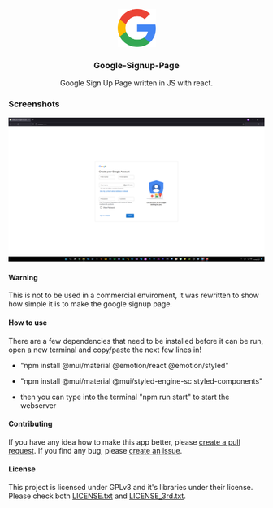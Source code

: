 <div><p align="center"><img src="https://github.com/JaredWestley/Google-Signup-Page/blob/main/assets/google-icon-logo-png-transparent.png" width="75" height="75" /></p><h3 align="center">Google-Signup-Page</h3></div>
<p align="center">Google Sign Up Page written in JS with react.</p>
<p align="center">
</p>

### Screenshots
<p float="left">
  <img alt="Upload Page" src="assets/NVIDIA_Share_Mlhe1zyDdH.png"/>
</p>

#### Warning
This is not to be used in a commercial enviroment, it was rewritten to show how simple it is to make the google signup page.

#### How to use
There are a few dependencies that need to be installed before it can be run, open a new terminal and copy/paste the next few lines in!
- "npm install @mui/material @emotion/react @emotion/styled"
- "npm install @mui/material @mui/styled-engine-sc styled-components"


- then you can type into the terminal "npm run start" to start the webserver

#### Contributing
If you have any idea how to make this app better, please [create a pull request](https://github.com/JaredWestley/VirusTotalChecker/compare). If you find any bug, please [create an issue](https://github.com/JaredWestley/VirusTotalChecker/issues/new).

#### License
This project is licensed under GPLv3 and it's libraries under their license. Please check both [LICENSE.txt](LICENSE.txt) and [LICENSE_3rd.txt](LICENSE_3rd.txt).
